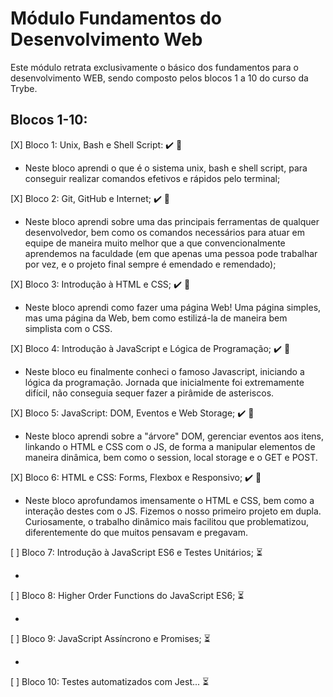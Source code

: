 # Módulo Fundamentos do Desenvolvimento Web

Este módulo retrata exclusivamente o básico dos fundamentos para o desenvolvimento WEB, sendo composto pelos blocos 1 a 10 do curso da Trybe.

## Blocos 1-10:

[X] Bloco 1: Unix, Bash e Shell Script: :heavy_check_mark: :rocket:

- Neste bloco aprendi o que é o sistema unix, bash e shell script, para conseguir realizar comandos efetivos e rápidos pelo terminal;

[X] Bloco 2: Git, GitHub e Internet; :heavy_check_mark: :rocket:

- Neste bloco aprendi sobre uma das principais ferramentas de qualquer desenvolvedor, bem como os comandos necessários para atuar em equipe de maneira muito melhor que a que convencionalmente aprendemos na faculdade (em que apenas uma pessoa pode trabalhar por vez, e o projeto final sempre é emendado e remendado);

[X] Bloco 3: Introdução à HTML e CSS; :heavy_check_mark: :rocket:

- Neste bloco aprendi como fazer uma página Web! Uma página simples, mas uma página da Web, bem como estilizá-la de maneira bem simplista com o CSS.

[X] Bloco 4: Introdução à JavaScript e Lógica de Programação; :heavy_check_mark: :rocket:

- Neste bloco eu finalmente conheci o famoso Javascript, iniciando a lógica da programação. Jornada que inicialmente foi extremamente difícil, não conseguia sequer fazer a pirâmide de asteriscos.

[X] Bloco 5: JavaScript: DOM, Eventos e Web Storage; :heavy_check_mark: :rocket:

- Neste bloco aprendi sobre a "árvore" DOM, gerenciar eventos aos itens, linkando o HTML e CSS com o JS, de forma a manipular elementos de maneira dinâmica, bem como o session, local storage e o GET e POST.

[X] Bloco 6: HTML e CSS: Forms, Flexbox e Responsivo; :heavy_check_mark: :rocket:

- Neste bloco aprofundamos imensamente o HTML e CSS, bem como a interação destes com o JS. Fizemos o nosso primeiro projeto em dupla. Curiosamente, o trabalho dinâmico mais facilitou que problematizou, diferentemente do que muitos pensavam e pregavam.

[ ] Bloco 7: Introdução à JavaScript ES6 e Testes Unitários; :hourglass_flowing_sand:

-

[ ] Bloco 8: Higher Order Functions do JavaScript ES6; :hourglass_flowing_sand:

-

[ ] Bloco 9: JavaScript Assíncrono e Promises; :hourglass_flowing_sand:

-

[ ] Bloco 10: Testes automatizados com Jest... :hourglass_flowing_sand:
